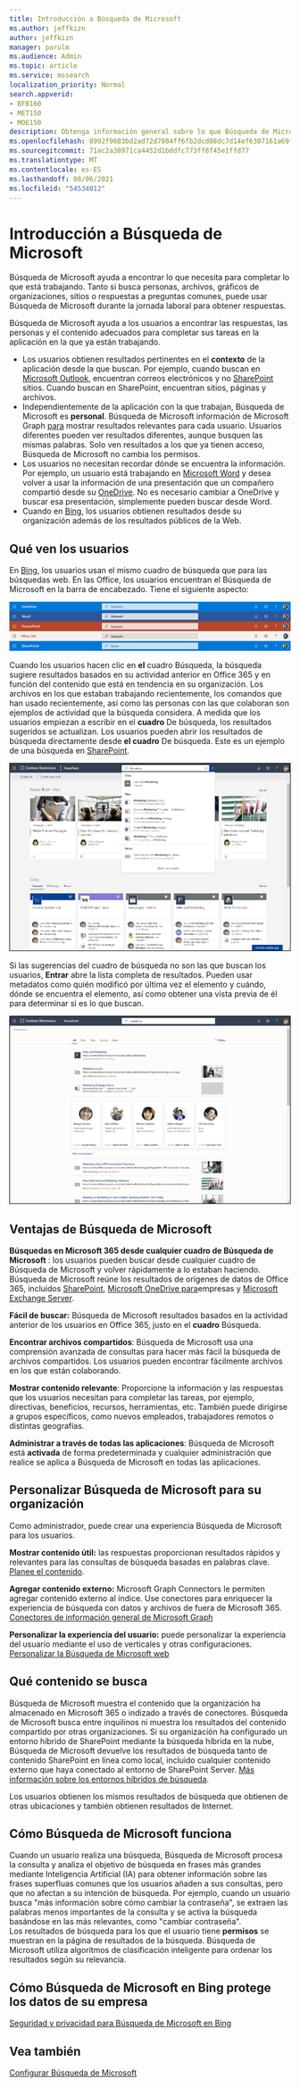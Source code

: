```yaml
---
title: Introducción a Búsqueda de Microsoft
ms.author: jeffkizn
author: jeffkizn
manager: parulm
ms.audience: Admin
ms.topic: article
ms.service: mssearch
localization_priority: Normal
search.appverid:
- BFB160
- MET150
- MOE150
description: Obtenga información general sobre lo que Búsqueda de Microsoft, sus ventajas y qué aplicaciones admiten Búsqueda de Microsoft.
ms.openlocfilehash: 8992f9683bd2ad72d7084ff6fb2dcd08dc7d14ef6307161a69f7b54d6d150bd6
ms.sourcegitcommit: 71ac2a38971ca4452d1bddfc773ff8f45e1ffd77
ms.translationtype: MT
ms.contentlocale: es-ES
ms.lasthandoff: 08/06/2021
ms.locfileid: "54534012"
---
```

# <a name="overview-of-microsoft-search"></a>Introducción a Búsqueda de Microsoft

Búsqueda de Microsoft ayuda a encontrar lo que necesita para completar lo que está trabajando. Tanto si busca personas, archivos, gráficos de organizaciones, sitios o respuestas a preguntas comunes, puede usar Búsqueda de Microsoft durante la jornada laboral para obtener respuestas.

Búsqueda de Microsoft ayuda a los usuarios a encontrar las respuestas, las personas y el contenido adecuados para completar sus tareas en la aplicación en la que ya están trabajando.

- Los usuarios obtienen resultados pertinentes en el **contexto** de la aplicación desde la que buscan. Por ejemplo, cuando buscan en [Microsoft Outlook](https://www.microsoft.com/outlook), encuentran correos electrónicos y no [SharePoint](http://sharepoint.com/) sitios. Cuando buscan en SharePoint, encuentran sitios, páginas y archivos.
- Independientemente de la aplicación con la que trabajan, Búsqueda de Microsoft es **personal**. Búsqueda de Microsoft información de Microsoft Graph [para](https://developer.microsoft.com/graph/) mostrar resultados relevantes para cada usuario. Usuarios diferentes pueden ver resultados diferentes, aunque busquen las mismas palabras. Solo ven resultados a los que ya tienen acceso, Búsqueda de Microsoft no cambia los permisos.
- Los usuarios no necesitan recordar dónde se encuentra la información. Por ejemplo, un usuario está trabajando en [Microsoft Word](https://products.office.com/word) y desea volver a usar la información de una presentación que un compañero compartió desde su [OneDrive](https://onedrive.live.com/about/). No es necesario cambiar a OneDrive y buscar esa presentación, simplemente pueden buscar desde Word.
- Cuando en [Bing](https://bing.com), los usuarios obtienen resultados desde su organización además de los resultados públicos de la Web.

## <a name="what-users-see"></a>Qué ven los usuarios

En [Bing](https://bing.com), los usuarios usan el mismo cuadro de búsqueda que para las búsquedas web. En las Office, los usuarios encuentran el Búsqueda de Microsoft en la barra de encabezado. Tiene el siguiente aspecto:

![Capturas de pantalla de ventanas de aplicaciones con el cuadro de Búsqueda de Microsoft en la barra del encabezado](media/Headings_520.png)

Cuando los usuarios hacen clic en **el** cuadro Búsqueda, la búsqueda sugiere resultados basados en su actividad anterior en Office 365 y en función del contenido que está en tendencia en su organización. Los archivos en los que estaban trabajando recientemente, los comandos que han usado recientemente, así como las personas con las que colaboran son ejemplos de actividad que la búsqueda considera. A medida que los usuarios empiezan a escribir en el **cuadro** De búsqueda, los resultados sugeridos se actualizan. Los usuarios pueden abrir los resultados de búsqueda directamente desde **el cuadro** De búsqueda. Este es un ejemplo de una búsqueda en [SharePoint](http://sharepoint.com/).

![Capturas de pantalla del cuadro de Búsqueda de Microsoft con una consulta y los resultados sugeridos](media/SERP_text_520.png)

Si las sugerencias del cuadro de búsqueda no son las que buscan los usuarios, **Entrar** abre la lista completa de resultados. Pueden usar metadatos como quién modificó por última vez el elemento y cuándo, dónde se encuentra el elemento, así como obtener una vista previa de él para determinar si es lo que buscan.

![Capturas de pantalla de página de resultados de Búsqueda de Microsoft](media/search_box.png)

## <a name="benefits-of-microsoft-search"></a>Ventajas de Búsqueda de Microsoft

**Búsquedas en Microsoft 365 desde cualquier cuadro de Búsqueda de Microsoft** : los usuarios pueden buscar desde cualquier cuadro de Búsqueda de Microsoft y volver rápidamente a lo estaban haciendo. Búsqueda de Microsoft reúne los resultados de orígenes de datos de Office 365, incluidos [SharePoint](http://sharepoint.com/), [Microsoft OneDrive para](https://onedrive.live.com/about/business/)empresas y [Microsoft Exchange Server](https://products.office.com/exchange/microsoft-exchange-server).

**Fácil de buscar:** Búsqueda de Microsoft resultados basados en la actividad anterior de los usuarios en Office 365, justo en el **cuadro** Búsqueda.

**Encontrar archivos compartidos**: Búsqueda de Microsoft usa una comprensión avanzada de consultas para hacer más fácil la búsqueda de archivos compartidos. Los usuarios pueden encontrar fácilmente archivos en los que están colaborando.

**Mostrar contenido relevante**: Proporcione la información y las respuestas que los usuarios necesitan para completar las tareas, por ejemplo, directivas, beneficios, recursos, herramientas, etc. También puede dirigirse a grupos específicos, como nuevos empleados, trabajadores remotos o distintas geografías.

**Administrar a través de todas las aplicaciones**: Búsqueda de Microsoft está **activada** de forma predeterminada y cualquier administración que realice se aplica a Búsqueda de Microsoft en todas las aplicaciones.

## <a name="tailoring-microsoft-search-to-your-organization"></a>Personalizar Búsqueda de Microsoft para su organización

Como administrador, puede crear una experiencia Búsqueda de Microsoft para los usuarios.

**Mostrar contenido útil:** las respuestas proporcionan resultados rápidos y relevantes para las consultas de búsqueda basadas en palabras clave. [Planee el contenido](plan-your-content.md).

**Agregar contenido externo:** Microsoft Graph Connectors le permiten agregar contenido externo al índice. Use conectores para enriquecer la experiencia de búsqueda con datos y archivos de fuera de Microsoft 365. [Conectores de información general de Microsoft Graph](connectors-overview.md)

**Personalizar la experiencia del usuario:** puede personalizar la experiencia del usuario mediante el uso de verticales y otras configuraciones. [Personalizar la Búsqueda de Microsoft web](customize-search-page.md)

## <a name="what-content-is-searched"></a>Qué contenido se busca

Búsqueda de Microsoft muestra el contenido que la organización ha almacenado en Microsoft 365 o indizado a través de conectores. Búsqueda de Microsoft busca entre inquilinos ni muestra los resultados del contenido compartido por otras organizaciones. Si su organización ha configurado un entorno híbrido de SharePoint mediante la búsqueda híbrida en la nube, Búsqueda de Microsoft devuelve los resultados de búsqueda tanto de contenido SharePoint en línea como local, incluido cualquier contenido externo que haya conectado al entorno de SharePoint Server. [Más información sobre los entornos híbridos de búsqueda](/sharepoint/hybrid/learn-about-cloud-hybrid-search-for-sharepoint).

Los usuarios obtienen los mismos resultados de búsqueda que obtienen de otras ubicaciones y también obtienen resultados de Internet.

## <a name="how-microsoft-search-works"></a>Cómo Búsqueda de Microsoft funciona

Cuando un usuario realiza una búsqueda, Búsqueda de Microsoft procesa la consulta y analiza el objetivo de búsqueda en frases más grandes mediante Inteligencia Artificial (IA) para obtener información sobre las frases superfluas comunes que los usuarios añaden a sus consultas, pero que no afectan a su intención de búsqueda. Por ejemplo, cuando un usuario busca "más información sobre cómo cambiar la contraseña", se extraen las palabras menos importantes de la consulta y se activa la búsqueda basándose en las más relevantes, como "cambiar contraseña".  
Los resultados de búsqueda para los que el usuario tiene **permisos** se muestran en la página de resultados de la búsqueda. Búsqueda de Microsoft utiliza algoritmos de clasificación inteligente para ordenar los resultados según su relevancia.

## <a name="how-microsoft-search-in-bing-protects-your-company-data"></a>Cómo Búsqueda de Microsoft en Bing protege los datos de su empresa

[Seguridad y privacidad para Búsqueda de Microsoft en Bing](security-for-search.md)

## <a name="see-also"></a>Vea también

[Configurar Búsqueda de Microsoft](setup-microsoft-search.md)